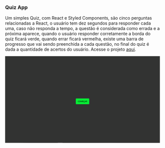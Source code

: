 ### Quiz App

Um simples Quiz, com  React e Styled Components, são cinco perguntas relacionadas a React, o usuário tem dez segundos para responder cada uma, caso não responda a tempo, a questão é considerada como errada e a próxima aparece, quando o usuário responder corretamente a borda do quiz ficará verde, quando errar ficará vermelha, existe uma barra de progresso que vai sendo preenchida a cada questão, no final do quiz é dada a quantidade de acertos do usuário. Acesse o projeto [aqui](https://quiz-app-three-orpin.vercel.app/).

![](./github/quiz.gif)

